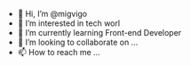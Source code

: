 - 👋 Hi, I’m @migvigo
- 👀 I’m interested in tech worl
- 🌱 I’m currently learning Front-end Developer
- 💞️ I’m looking to collaborate on ...
- 📫 How to reach me ...

<!---
migvigo/migvigo is a ✨ special ✨ repository because its `README.md` (this file) appears on your GitHub profile.
You can click the Preview link to take a look at your changes.
--->

